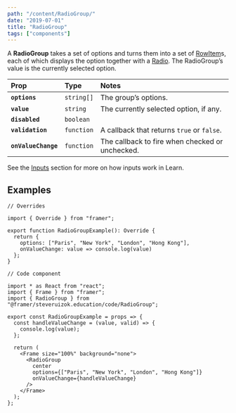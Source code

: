```yaml
---
path: "/content/RadioGroup/"
date: "2019-07-01"
title: "RadioGroup"
tags: ["components"]
---
```


A **RadioGroup** takes a set of options and turns them into a set of [RowItem](https://github.com/framer/framer-education/wiki/RowItem)s, each of which displays the option together with a [Radio](https://github.com/framer/framer-education/wiki/Radio). The RadioGroup’s value is the currently selected option.

| Prop                | Type       | Notes                                           |
| :------------------ | :--------- | :---------------------------------------------- |
| **`options`**       | `string[]` | The group’s options.                            |
| **`value`**         | `string`   | The currently selected option, if any.          |
| **`disabled`**      | `boolean`  |                                                 |
| **`validation`**    | `function` | A callback that returns `true` or `false`.      |
| **`onValueChange`** | `function` | The callback to fire when checked or unchecked. |

See the [Inputs](https://github.com/framer/framer-education/wiki/Inputs) section for more on how inputs work in Learn.

## Examples

```tsx
// Overrides

import { Override } from "framer";

export function RadioGroupExample(): Override {
  return {
    options: ["Paris", "New York", "London", "Hong Kong"],
    onValueChange: value => console.log(value)
  };
}
```

```tsx
// Code component

import * as React from "react";
import { Frame } from "framer";
import { RadioGroup } from "@framer/steveruizok.education/code/RadioGroup";

export const RadioGroupExample = props => {
  const handleValueChange = (value, valid) => {
    console.log(value);
  };

  return (
    <Frame size="100%" background="none">
      <RadioGroup
        center
        options={["Paris", "New York", "London", "Hong Kong"]}
        onValueChange={handleValueChange}
      />
    </Frame>
  );
};
```
